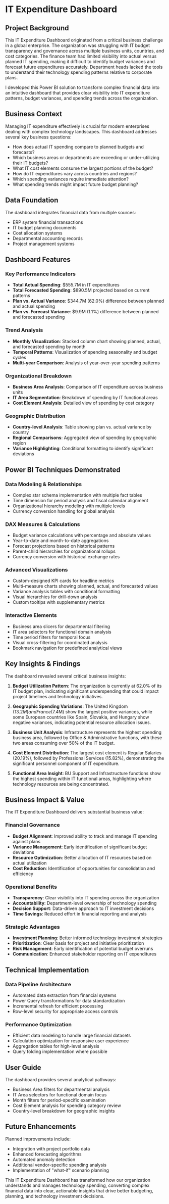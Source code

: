 # IT Expenditure Dashboard

## Project Background

This IT Expenditure Dashboard originated from a critical business challenge in a global enterprise. The organization was struggling with IT budget transparency and governance across multiple business units, countries, and cost categories. The finance team had limited visibility into actual versus planned IT spending, making it difficult to identify budget variances and forecast future expenditures accurately. Department heads lacked the tools to understand their technology spending patterns relative to corporate plans.

I developed this Power BI solution to transform complex financial data into an intuitive dashboard that provides clear visibility into IT expenditure patterns, budget variances, and spending trends across the organization.

## Business Context

Managing IT expenditure effectively is crucial for modern enterprises dealing with complex technology landscapes. This dashboard addresses several key business questions:

- How does actual IT spending compare to planned budgets and forecasts?
- Which business areas or departments are exceeding or under-utilizing their IT budgets?
- What IT cost elements consume the largest portions of the budget?
- How do IT expenditures vary across countries and regions?
- Which spending variances require immediate attention?
- What spending trends might impact future budget planning?

## Data Foundation

The dashboard integrates financial data from multiple sources:
- ERP system financial transactions
- IT budget planning documents
- Cost allocation systems
- Departmental accounting records
- Project management systems

## Dashboard Features

### Key Performance Indicators
- **Total Actual Spending**: $555.7M in IT expenditures
- **Total Forecasted Spending**: $890.5M projected based on current patterns
- **Plan vs. Actual Variance**: $344.7M (62.0%) difference between planned and actual spending
- **Plan vs. Forecast Variance**: $9.9M (1.1%) difference between planned and forecasted spending

### Trend Analysis
- **Monthly Visualization**: Stacked column chart showing planned, actual, and forecasted spending by month
- **Temporal Patterns**: Visualization of spending seasonality and budget cycles
- **Multi-year Comparison**: Analysis of year-over-year spending patterns

### Organizational Breakdown
- **Business Area Analysis**: Comparison of IT expenditure across business units
- **IT Area Segmentation**: Breakdown of spending by IT functional areas
- **Cost Element Analysis**: Detailed view of spending by cost category

### Geographic Distribution
- **Country-level Analysis**: Table showing plan vs. actual variance by country
- **Regional Comparisons**: Aggregated view of spending by geographic region
- **Variance Highlighting**: Conditional formatting to identify significant deviations

## Power BI Techniques Demonstrated

### Data Modeling & Relationships
- Complex star schema implementation with multiple fact tables
- Time dimension for period analysis and fiscal calendar alignment
- Organizational hierarchy modeling with multiple levels
- Currency conversion handling for global analysis

### DAX Measures & Calculations
- Budget variance calculations with percentage and absolute values
- Year-to-date and month-to-date aggregations
- Forecast projections based on historical patterns
- Parent-child hierarchies for organizational rollups
- Currency conversion with historical exchange rates

### Advanced Visualizations
- Custom-designed KPI cards for headline metrics
- Multi-measure charts showing planned, actual, and forecasted values
- Variance analysis tables with conditional formatting
- Visual hierarchies for drill-down analysis
- Custom tooltips with supplementary metrics

### Interactive Elements
- Business area slicers for departmental filtering
- IT area selectors for functional domain analysis
- Time period filters for temporal focus
- Visual cross-filtering for coordinated analysis
- Bookmark navigation for predefined analytical views

## Key Insights & Findings

The dashboard revealed several critical business insights:

1. **Budget Utilization Pattern**: The organization is currently at 62.0% of its IT budget plan, indicating significant underspending that could impact project timelines and technology initiatives.

2. **Geographic Spending Variations**: The United Kingdom ($13.2M) and France ($7.4M) show the largest positive variances, while some European countries like Spain, Slovakia, and Hungary show negative variances, indicating potential resource allocation issues.

3. **Business Unit Analysis**: Infrastructure represents the highest spending business area, followed by Office & Administrative functions, with these two areas consuming over 50% of the IT budget.

4. **Cost Element Distribution**: The largest cost element is Regular Salaries (20.19%), followed by Professional Services (15.82%), demonstrating the significant personnel component of IT expenditure.

5. **Functional Area Insight**: BU Support and Infrastructure functions show the highest spending within IT functional areas, highlighting where technology resources are being concentrated.

## Business Impact & Value

The IT Expenditure Dashboard delivers substantial business value:

### Financial Governance
- **Budget Alignment**: Improved ability to track and manage IT spending against plans
- **Variance Management**: Early identification of significant budget deviations
- **Resource Optimization**: Better allocation of IT resources based on actual utilization
- **Cost Reduction**: Identification of opportunities for consolidation and efficiency

### Operational Benefits
- **Transparency**: Clear visibility into IT spending across the organization
- **Accountability**: Department-level ownership of technology spending
- **Decision Support**: Data-driven approach to IT investment decisions
- **Time Savings**: Reduced effort in financial reporting and analysis

### Strategic Advantages
- **Investment Planning**: Better informed technology investment strategies
- **Prioritization**: Clear basis for project and initiative prioritization
- **Risk Management**: Early identification of potential budget overruns
- **Communication**: Enhanced stakeholder reporting on IT expenditures

## Technical Implementation

### Data Pipeline Architecture
- Automated data extraction from financial systems
- Power Query transformations for data standardization
- Incremental refresh for efficient processing
- Row-level security for appropriate access controls

### Performance Optimization
- Efficient data modeling to handle large financial datasets
- Calculation optimization for responsive user experience
- Aggregation tables for high-level analysis
- Query folding implementation where possible

## User Guide

The dashboard provides several analytical pathways:
- Business Area filters for departmental analysis
- IT Area selectors for functional domain focus
- Month filters for period-specific examination
- Cost Element analysis for spending category review
- Country-level breakdown for geographic insights

## Future Enhancements

Planned improvements include:
- Integration with project portfolio data
- Enhanced forecasting algorithms
- Automated anomaly detection
- Additional vendor-specific spending analysis
- Implementation of "what-if" scenario planning

This IT Expenditure Dashboard has transformed how our organization understands and manages technology spending, converting complex financial data into clear, actionable insights that drive better budgeting, planning, and technology investment decisions.
